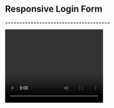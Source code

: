 # Responsive Login Form
=====================================

<video width="320" height="240" controls src="img/Login.mp4" title="Title"></video>